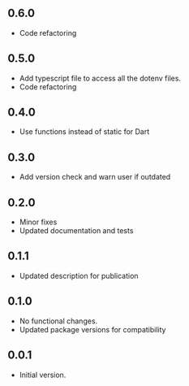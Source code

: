 ## 0.6.0 
- Code refactoring
## 0.5.0
- Add typescript file to access all the dotenv files. 
- Code refactoring
## 0.4.0
- Use functions instead of static for Dart

## 0.3.0
- Add version check and warn user if outdated

## 0.2.0
- Minor fixes
- Updated documentation and tests 

## 0.1.1
- Updated description for publication
## 0.1.0
- No functional changes.
- Updated package versions for compatibility

## 0.0.1
- Initial version.
